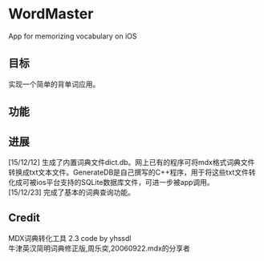 # WordMaster
App for memorizing vocabulary on iOS

## 目标
实现一个简单的背单词应用。
## 功能

## 进展
[15/12/12] 生成了内置词典文件dict.db。网上已有的程序可将mdx格式词典文件转换成txt文本文件。GenerateDB是自己撰写的C++程序，用于将这些txt文件转化成可被ios平台支持的SQLite数据库文件，可进一步被app调用。</br>
[15/12/23] 完成了基本的词典查询功能。

## Credit
MDX词典转化工具 2.3 code by yhssdl</br>
牛津英汉简明词典修正版,周乐奕,20060922.mdx的分享者
